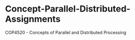 # Concept-Parallel-Distributed-Assignments
COP4520 - Concepts of Parallel and Distributed Processing 
